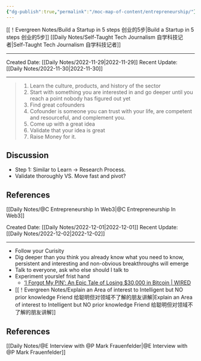 ```yaml
---
{"dg-publish":true,"permalink":"/moc-map-of-content/entrepreneurship/"}
---
```



[[！Evergreen Notes/Build a Startup in 5 steps 创业的5步\|Build a Startup in 5 steps 创业的5步]]
[[Daily Notes/Self-Taught Tech Journalism 自学科技记者\|Self-Taught Tech Journalism 自学科技记者]]


---

<div class="transclusion internal-embed is-loaded"><div class="markdown-embed">



Created Date: [[Daily Notes/2022-11-29\|2022-11-29]]
Recent Update: [[Daily Notes/2022-11-30\|2022-11-30]]

---
> 1. Learn the culture, products, and history of the sector
> 	1. Start with something you are interested in and go deeper until you reach a point nobody has figured out yet
> 2. Find great cofounders
> 	1. Cofounder is someone you can trust with your life, are competent and resourceful, and complement you.
> 3. Come up with a great idea
> 4. Validate that your idea is great
> 5. Raise Money for it.

## Discussion
- Step 1: Similar to Learn -> Research Process. 
- Validate thoroughly VS. Move fast and pivot? 




## References
[[Daily Notes/@C Entrepreneurship In Web3\|@C Entrepreneurship In Web3]]


</div></div>



<div class="transclusion internal-embed is-loaded"><div class="markdown-embed">





Created Date: [[Daily Notes/2022-12-01\|2022-12-01]]
Recent Update: [[Daily Notes/2022-12-02\|2022-12-02]]

---
- Follow your Curisity
- Dig deeper than you think you already know what you need to know, persistent and interesting and non-obvious breakthroughs will emerge
- Talk to everyone, ask who else should I talk to
- Experiment yourslef frist hand 
	- [‘I Forgot My PIN’: An Epic Tale of Losing $30,000 in Bitcoin | WIRED](https://www.wired.com/story/i-forgot-my-pin-an-epic-tale-of-losing-dollar30000-in-bitcoin/)
- [[！Evergreen Notes/Explain an Area of interest to Intelligent but NO prior knowledge Friend 给聪明但对领域不了解的朋友讲解\|Explain an Area of interest to Intelligent but NO prior knowledge Friend 给聪明但对领域不了解的朋友讲解]] 





## References
[[Daily Notes/@E Interview with @P Mark Frauenfelder\|@E Interview with @P Mark Frauenfelder]]


</div></div>
